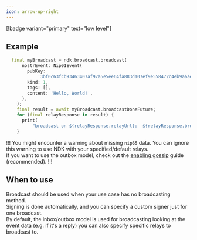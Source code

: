 ```yaml
---
icon: arrow-up-right
---
```


[!badge variant="primary" text="low level"]

## Example

```dart
  final myBroadcast = ndk.broadcast.broadcast(
      nostrEvent: Nip01Event(
        pubKey:
            '3bf0c63fcb93463407af97a5e5ee64fa883d107ef9e558472c4eb9aaaefa459d',
        kind: 1,
        tags: [],
        content: 'Hello, World!',
      ),
    );
    final result = await myBroadcast.broadcastDoneFuture;
    for (final relayResponse in result) {
      print(
          "broadcast on ${relayResponse.relayUrl}:  ${relayResponse.broadcastSuccessful}");
    }

```

!!!
You might encounter a warning about missing `nip65` data. You can ignore this warning to use NDK with your specified/default relays.\
If you want to use the outbox model, check out the [enabling gossip](/guides/enabling-gossip.md#broadcast-using-outbox) guide (recommended).
!!!

## When to use

Broadcast should be used when your use case has no broadcasting method. \
Signing is done automatically, and you can specify a custom signer just for one broadcast. \
By default, the inbox/outbox model is used for broadcasting looking at the event data (e.g. if it's a reply) you can also specify specific relays to broadcast to.
